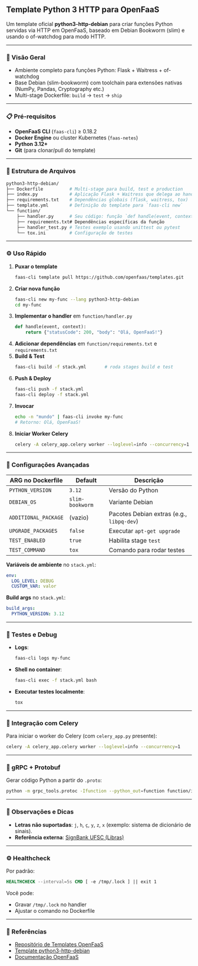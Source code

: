 ## Template Python 3 HTTP para OpenFaaS

Um template oficial **python3-http-debian** para criar funções Python servidas via HTTP em OpenFaaS, baseado em Debian Bookworm (slim) e usando o of-watchdog para modo HTTP.

---

### 🚀 Visão Geral

- Ambiente completo para funções Python: Flask + Waitress + of-watchdog
- Base Debian (slim-bookworm) com toolchain para extensões nativas (NumPy, Pandas, Cryptography etc.)
- Multi-stage Dockerfile: `build` → `test` → `ship`

---

### 📋 Pré-requisitos

- **OpenFaaS CLI** (`faas-cli`) ≥ 0.18.2
- **Docker Engine** ou cluster Kubernetes (`faas-netes`)
- **Python 3.12+**
- **Git** (para clonar/pull do template)

---

### 📂 Estrutura de Arquivos

```bash
python3-http-debian/
├── Dockerfile          # Multi-stage para build, test e production
├── index.py            # Aplicação Flask + Waitress que delega ao handler
├── requirements.txt    # Dependências globais (flask, waitress, tox)
├── template.yml        # Definição do template para `faas-cli new`
└── function/
    ├── handler.py      # Seu código: função `def handle(event, context)`
    ├── requirements.txt# Dependências específicas da função
    ├── handler_test.py # Testes exemplo usando unittest ou pytest
    └── tox.ini         # Configuração de testes
```

---

### ⚙️ Uso Rápido

1. **Puxar o template**
   ```bash
   faas-cli template pull https://github.com/openfaas/templates.git
   ```
2. **Criar nova função**
   ```bash
   faas-cli new my-func --lang python3-http-debian
   cd my-func
   ```
3. **Implementar o handler** em `function/handler.py`
   ```python
   def handle(event, context):
       return {"statusCode": 200, "body": "Olá, OpenFaaS!"}
   ```
4. **Adicionar dependências** em `function/requirements.txt` e `requirements.txt`
5. **Build & Test**
   ```bash
   faas-cli build -f stack.yml       # roda stages build e test
   ```
6. **Push & Deploy**
   ```bash
   faas-cli push -f stack.yml
   faas-cli deploy -f stack.yml
   ```
7. **Invocar**
   ```bash
   echo -n "mundo" | faas-cli invoke my-func
   # Retorno: Olá, OpenFaaS!
   ```
8. **Iniciar Worker Celery**
   ```bash
   celery -A celery_app.celery worker --loglevel=info --concurrency=1
   ```

---

### 🔧 Configurações Avançadas

| ARG no Dockerfile       | Default           | Descrição                                        |
|-------------------------|-------------------|--------------------------------------------------|
| `PYTHON_VERSION`        | `3.12`            | Versão do Python                                 |
| `DEBIAN_OS`             | `slim-bookworm`   | Variante Debian                                  |
| `ADDITIONAL_PACKAGE`    | (vazio)           | Pacotes Debian extras (e.g., `libpq-dev`)        |
| `UPGRADE_PACKAGES`      | `false`           | Executar `apt-get upgrade`                       |
| `TEST_ENABLED`          | `true`            | Habilita stage `test`                            |
| `TEST_COMMAND`          | `tox`             | Comando para rodar testes                        |

**Variáveis de ambiente** no `stack.yml`:
```yaml
env:
  LOG_LEVEL: DEBUG
  CUSTOM_VAR: valor
```

**Build args** no `stack.yml`:
```yaml
build_args:
  PYTHON_VERSION: 3.12
```

---

### 🧪 Testes e Debug

- **Logs**:
  ```bash
  faas-cli logs my-func
  ```
- **Shell no container**:
  ```bash
  faas-cli exec -f stack.yml bash
  ```
- **Executar testes localmente**:
  ```bash
  tox
  ```

---

### 🧵 Integração com Celery

Para iniciar o worker do Celery (com `celery_app.py` presente):

```bash
celery -A celery_app.celery worker --loglevel=info --concurrency=1
```

---

### 🧬 gRPC + Protobuf

Gerar código Python a partir do `.proto`:

```bash
python -m grpc_tools.protoc -Ifunction --python_out=function function/image_data.proto
```

---

### 🧠 Observações e Dicas

- **Letras não suportadas**: `j`, `h`, `ç`, `y`, `z`, `x` (exemplo: sistema de dicionário de sinais).
- **Referência externa**: [SignBank UFSC (Libras)](https://signbank.libras.ufsc.br/pt)

---

### ⚙️ Healthcheck

Por padrão:
```dockerfile
HEALTHCHECK --interval=5s CMD [ -e /tmp/.lock ] || exit 1
```
Você pode:
- Gravar `/tmp/.lock` no handler
- Ajustar o comando no Dockerfile

---

### 📖 Referências

- [Repositório de Templates OpenFaaS](https://github.com/openfaas/templates)
- [Template python3-http-debian](https://github.com/openfaas/templates/tree/master/template/python3-http-debian)
- [Documentação OpenFaaS](https://docs.openfaas.com)
